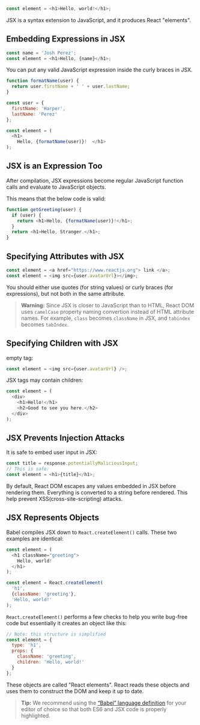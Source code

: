 ```js
const element = <h1>Hello, world!</h1>;
```
JSX is a syntax extension to JavaScript, and it produces React "elements".

## Embedding Expressions in JSX
```js
const name = 'Josh Perez';
const element = <h1>Hello, {name}</h1>;
```
You can put any valid JavaScript expression inside the curly braces in JSX.
```js
function formatName(user) {
  return user.firstName + ' ' + user.lastName;
}

const user = {
  firstName: 'Harper',
  lastName: 'Perez'
};

const element = (
  <h1>
    Hello, {formatName(user)}!  </h1>
);
```

## JSX is an Expression Too
After compilation, JSX expressions become regular JavaScript function calls and evaluate to JavaScript objects.

This means that the below code is valid:
```js
function getGreeting(user) {
  if (user) {
    return <h1>Hello, {formatName(user)}!</h1>;  
  }
  return <h1>Hello, Stranger.</h1>;
}
```

## Specifying Attributes with JSX
```js
const element = <a href="https://www.reactjs.org"> link </a>;
const element = <img src={user.avatarUrl}></img>;
```
You should either use quotes (for string values) or curly braces (for expressions), but not both in the same attribute.

> **Warning:**
> Since JSX is closer to JavaScript than to HTML, React DOM uses `camelCase` property naming convertion instead of HTML attribute names.
> For example, `class` becomes `className` in JSX, and `tabindex` becomes `tabIndex`.


## Specifying Children with JSX
empty tag:
```js
const element = <img src={user.avatarUrl} />;
```
JSX tags may contain children:
```js
const element = (
  <div>
    <h1>Hello!</h1>
    <h2>Good to see you here.</h2>
  </div>
);
```
## JSX Prevents Injection Attacks
It is safe to embed user input in JSX:
```js
const title = response.potentiallyMaliciousInput;
// This is safe:
const element = <h1>{title}</h1>;
```
By default, React DOM escapes any values embedded in JSX before rendering them. Everything is converted to a string before rendered. This help prevent XSS(cross-site-scripting) attacks.

## JSX Represents Objects
Babel compiles JSX down to `React.createElement()` calls.
These two examples are identical:
```js
const element = (
  <h1 className="greeting">
    Hello, world!
  </h1>
);
```
```js
const element = React.createElement(
  'h1',
  {className: 'greeting'},
  'Hello, world!'
);
```
`React.createElement()` performs a few checks to help you write bug-free code but essentially it creates an object like this:
```js
// Note: this structure is simplified
const element = {
  type: 'h1',
  props: {
    className: 'greeting',
    children: 'Hello, world!'
  }
};
```
These objects are called "React elements". React reads these objects and uses them to construct the DOM and keep it up to date.

> **Tip:**
> We recommend using the [“Babel” language definition](https://babeljs.io/docs/en/next/editors) for your editor of choice so that both ES6 and JSX code is properly highlighted.